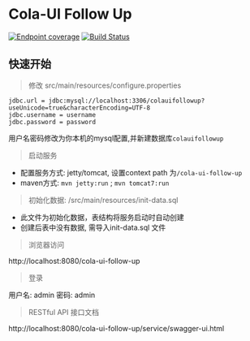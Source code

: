 # Cola-UI Follow Up

[![Endpoint coverage](http://progressed.io/bar/50?title=progress)](#progress)
[![Build Status](https://travis-ci.org/Carl-DS/cola-ui-follow-up.svg?branch=followcola)](https://travis-ci.org/Carl-DS/cola-ui-follow-up)

## 快速开始

> 修改 src/main/resources/configure.properties

```properties
jdbc.url = jdbc:mysql://localhost:3306/colauifollowup?useUnicode=true&characterEncoding=UTF-8
jdbc.username = username
jdbc.password = password
```
用户名密码修改为你本机的mysql配置,并新建数据库`colauifollowup`

> 启动服务

* 配置服务方式: jetty/tomcat, 设置context path 为`/cola-ui-follow-up`
* maven方式: `mvn jetty:run` ; `mvn tomcat7:run`

> 初始化数据: /src/main/resources/init-data.sql

* 此文件为初始化数据，表结构将服务启动时自动创建
* 创建后表中没有数据, 需导入init-data.sql 文件

> 浏览器访问

http://localhost:8080/cola-ui-follow-up

> 登录

用户名: admin
密码: admin

> RESTful API 接口文档

http://localhost:8080/cola-ui-follow-up/service/swagger-ui.html


